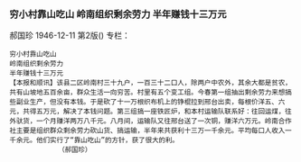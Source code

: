 ### 穷小村靠山吃山  岭南组织剩余劳力  半年赚钱十三万元
郝国珍
1946-12-11
第2版()
专栏：

    穷小村靠山吃山
    岭南组织剩余劳力
    半年赚钱十三万元
    【本报和顺讯】该县二区岭南村三十九户，一百三十二口人，除两户中农外，其余大都是贫农，共有山坡地五百余亩，群众生活一向穷苦。村里有五个变工组。今春第一组抽出剩余劳力来想搞些副业生产，但没有本钱。于是砍了十一万根织布机上的铮棍拉到邢台出卖，每根价洋五、六元，共得五万元，解决了本钱问题。第三组搞一座铁匠炉，和本村运输队联系好：往回运煤，往外驮货，一个月赚洋两万八千元。八月间，运输队又往邢台送了一次铜，赚洋六万元。岭南合作社主要是组织群众剩余劳力砍山货、搞运输，半年来共获利十三万一千余元。平均每口人收入一千余元。他们实行了“靠山吃山”的方针，获了很大的利。
                （郝国珍）
